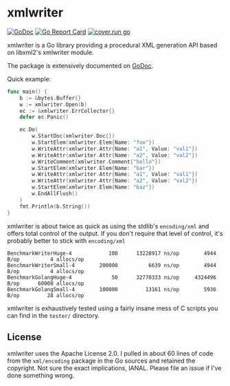 xmlwriter
=========

[![GoDoc](https://godoc.org/github.com/shabbyrobe/xmlwriter?status.svg)](https://godoc.org/github.com/shabbyrobe/xmlwriter)
[![Go Report Card](https://goreportcard.com/badge/github.com/shabbyrobe/xmlwriter)](https://goreportcard.com/report/github.com/shabbyrobe/xmlwriter)
[![cover.run go](https://cover.run/go/github.com/shabbyrobe/xmlwriter.svg)](https://cover.run/go/github.com/shabbyrobe/xmlwriter.svg)

xmlwriter is a Go library providing a procedural XML generation API based
on libxml2's xmlwriter module.

The package is extensively documented on
[GoDoc](https://godoc.org/github.com/shabbyrobe/xmlwriter).

Quick example:

```go
func main() {
    b := &bytes.Buffer{}
    w := xmlwriter.Open(b)
    ec := &xmlwriter.ErrCollector{}
    defer ec.Panic()

    ec.Do(
        w.StartDoc(xmlwriter.Doc{})
        w.StartElem(xmlwriter.Elem{Name: "foo"})
        w.WriteAttr(xmlwriter.Attr{Name: "a1", Value: "val1"})
        w.WriteAttr(xmlwriter.Attr{Name: "a2", Value: "val2"})
        w.WriteComment(xmlwriter.Comment{"hello"})
        w.StartElem(xmlwriter.Elem{Name: "bar"})
        w.WriteAttr(xmlwriter.Attr{Name: "a1", Value: "val1"})
        w.WriteAttr(xmlwriter.Attr{Name: "a2", Value: "val2"})
        w.StartElem(xmlwriter.Elem{Name: "baz"})
        w.EndAllFlush()
    )
    fmt.Println(b.String())
}
```

xmlwriter is about twice as quick as using the stdlib's `encoding/xml` and
offers total control of the output. If you don't require that level of control,
it's probably better to stick with `encoding/xml`

    BenchmarkWriterHuge-4      	     100	  13228917 ns/op	    4944 B/op	       4 allocs/op
    BenchmarkWriterSmall-4     	  200000	      6639 ns/op	    4944 B/op	       4 allocs/op
    BenchmarkGolangHuge-4      	      50	  32770333 ns/op	 4324496 B/op	   60008 allocs/op
    BenchmarkGolangSmall-4     	  100000	     13161 ns/op	    5936 B/op	      28 allocs/op

xmlwriter is exhaustively tested using a fairly insane mess of C scripts you
can find in the `tester/` directory.


License
-------

xmlwriter uses the Apache License 2.0. I pulled in about 60 lines of code from
the `xml/encoding` package in the Go sources and retained the copyright. Not sure 
the exact implications, IANAL. Please file an issue if I've done something wrong.

